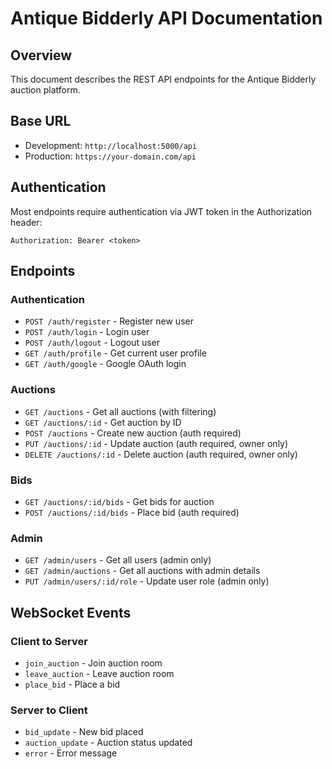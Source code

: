 # Antique Bidderly API Documentation

## Overview
This document describes the REST API endpoints for the Antique Bidderly auction platform.

## Base URL
- Development: `http://localhost:5000/api`
- Production: `https://your-domain.com/api`

## Authentication
Most endpoints require authentication via JWT token in the Authorization header:
```
Authorization: Bearer <token>
```

## Endpoints

### Authentication
- `POST /auth/register` - Register new user
- `POST /auth/login` - Login user
- `POST /auth/logout` - Logout user
- `GET /auth/profile` - Get current user profile
- `GET /auth/google` - Google OAuth login

### Auctions
- `GET /auctions` - Get all auctions (with filtering)
- `GET /auctions/:id` - Get auction by ID
- `POST /auctions` - Create new auction (auth required)
- `PUT /auctions/:id` - Update auction (auth required, owner only)
- `DELETE /auctions/:id` - Delete auction (auth required, owner only)

### Bids
- `GET /auctions/:id/bids` - Get bids for auction
- `POST /auctions/:id/bids` - Place bid (auth required)

### Admin
- `GET /admin/users` - Get all users (admin only)
- `GET /admin/auctions` - Get all auctions with admin details
- `PUT /admin/users/:id/role` - Update user role (admin only)

## WebSocket Events

### Client to Server
- `join_auction` - Join auction room
- `leave_auction` - Leave auction room
- `place_bid` - Place a bid

### Server to Client
- `bid_update` - New bid placed
- `auction_update` - Auction status updated
- `error` - Error message
